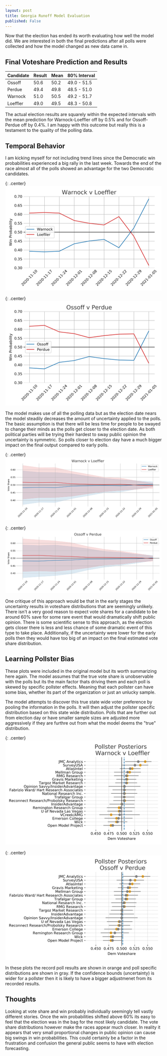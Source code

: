 ```yaml
---
layout: post
title: Georgia Runoff Model Evaluation
published: False
---
```


Now that the election has ended its worth evaluating how well the model did. We are interested in both the final predictions after all polls were collected and how the model changed as new data came in. 

## Final Voteshare Prediction and Results

| Candidate | Result | Mean | 80% Interval |
| ----------|--------|------|--------------|
| Ossoff    |  50.6  | 50.2 | 49.0 - 51.5  |
| Perdue    |  49.4  | 49.8 | 48.5 - 51.0  |
| Warnock   |  51.0  | 50.5 | 49.2 - 51.7  |
| Loeffler  |  49.0  | 49.5 | 48.3 - 50.8  |


The actual election results are squarely within the expected intervals with the mean prediction for Warnock-Loeffler off by 0.5% and for Ossoff-Perdue off by 0.4%. I am happy with this outcome but really this is a testament to the quality of the polling data. 


## Temporal Behavior


I am kicking myself for not including trend lines since the Democratic win probabilities experienced a big rally in the last week. Towards the end of the race almost all of the polls showed an advantage for the two Democratic candidates.  

{: .center}
<img src="../images/warnock_loeffler_wp.png">

{: .center}
<img src="../images/ossoff_perdue_wp.png">


The model makes use of all the polling data but as the election date nears the model steadily decreases the amount of uncertainty applied to the polls. The basic assumption is that there will be less time for people to be swayed to change their minds as the polls get closer to the election date. As both political parties will be trying their hardest to sway public opinion the uncertainty is symmetric. So polls closer to election day have a much bigger impact on the final output compared to early polls.

{: .center}
<img src="../images/warnock_loeffler_vs.png">

{: .center}
<img src="../images/ossoff_perdue_vs.png">

One critique of this approach would be that in the early stages the uncertainty results in voteshare distributions that are seemingly unlikely. There isn't a very good reason to expect vote shares for a candidate to be around 60% save for some rare event that would dramatically shift public opinion. There is some scientific sense to this approach, as the election gets closer there is less and less chance of some dramatic event of this type to take place. Additionally, if the uncertainty were lower for the early polls then they would have too big of an impact on the final estimated vote share distribution. 

## Learning Pollster Bias

These plots were included in the original model but its worth summarizing here again. The model assumes that the true vote share is unobservable with the polls but its the main factor thats driving them and each poll is skewed by specific pollster effects. Meaning that each pollster can have some bias, whether its part of the organization or just an unlucky sample. 

The model attempts to discover this true state wide voter preference by pooling the information in the polls. It will then adjust the pollster specific distribution based on this state wide distribution. Polls that are further out from election day or have smaller sample sizes are adjusted more aggressively if they are furthre out from what the model deems the "true" distribution. 

{: .center}
![WL Pollsters](../images/wl_pollster-lean.png)

{: .center}
![OP Pollsters](../images/op_pollster-lean.png)

In these plots the record poll results are shown in orange and poll specific distributions are shown in gray. If the confidence bounds (uncertainty) is wider for a pollster then it is likely to have a bigger adjustmenet from its recorded results.


## Thoughts


Looking at vote share and win probably individually seemingly tell vastly different stories. Once the win probabilities shifted above 60% its easy to feel that the election was in the bag for the most likely candidate. The vote share distributions however make the races appear much closer. In reality it appears that very small proportional changes in public opinion can cause big swings in win probabilities. This could certainly be a factor in the frustration and confusion the general public seems to have with election forecasting. 